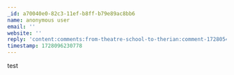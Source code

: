 ```yaml
---
_id: a70040e0-82c3-11ef-b8ff-b79e89ac8bb6
name: anonymous user
email: ''
website: ''
reply: 'content:comments:from-theatre-school-to-therian:comment-1728054851182.md'
timestamp: 1728096230778
---
```

test
